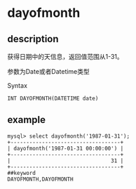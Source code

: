 # dayofmonth
## description

获得日期中的天信息，返回值范围从1-31。

参数为Date或者Datetime类型

 Syntax

`INT DAYOFMONTH(DATETIME date)`

## example

```
mysql> select dayofmonth('1987-01-31');
+-----------------------------------+
| dayofmonth('1987-01-31 00:00:00') |
+-----------------------------------+
|                                31 |
+-----------------------------------+
##keyword
DAYOFMONTH,DAYOFMONTH
